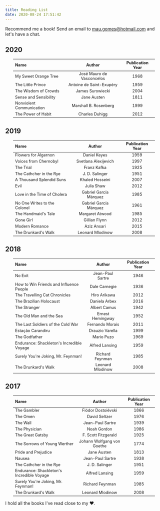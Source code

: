 ```yaml
---
title: Reading List
date: 2020-08-24 17:51:42
---
```


<style>
figure {text-align: center;}
table   {font-size: 0.8rem;
        text-align: center;
          margin: auto;
            width: 90%;
        
        }
tr:hover {background-color: #f5f5f5;}
</style>

Recommend me a book! Send an email to [mau.gomes@hotmail.com](mailto:mau.gomes@hotmail.com) and let's have a chat.

## 2020
|           Name           |           Author          | Publication Year |
|:-------------------------|:-------------------------:|:----------------:|
| My Sweet Orange Tree     | José Mauro de Vasconcelos | 1968             |
| The Little Prince        | Antoine de Saint-Exupéry  | 1959             |
| The Wisdom of Crowds     | James Surowiecki          | 2004             |
| Sense and Sensibility    | Jane Austen               | 1811             |
| Nonviolent Communication | Marshall B. Rosenberg     | 1999             |
| The Power of Habit       | Charles Duhigg            | 2012             |

## 2019
|             Name             |         Author         | Publication Year |
|:-----------------------------|:----------------------:|:----------------:|
| Flowers for Algernon         | Daniel Keyes           | 1959             |
| Voices from Chernobyl        | Svetlana Alexijevich   | 1997             |
| The Trial                    | Franz Kafka            | 1925             |
| The Cathcher in the Rye      | J. D. Salinger         | 1951             |
| A Thousand Splendid Suns     | Khaled Hosseini        | 2007             |
| Evil                         | Julia Shaw             | 2012             |
| Love in the Time of Cholera  | Gabriel García Márquez | 1985             |
| No One Writes to the Colonel | Gabriel García Márquez | 1961             |
| The Handmaid's Tale          | Margaret Atwood        | 1985             |
| Gone Girl                    | Gillian Flynn          | 2012             |
| Modern Romance               | Aziz Ansari            | 2015             |
| The Drunkard's Walk          | Leonard Mlodinow       | 2008             |

## 2018
|                    Name                   |      Author      | Publication Year |
|:------------------------------------------|:----------------:|:----------------:|
| No Exit                                   | Jean-Paul Sartre | 1946             |
| How to Win Friends and Influence People   | Dale Carnegie    | 1936             |
| The Travelling Cat Chronicles             | Hiro Arikawa     | 2012             |
| The Brazilian Holocaust                   | Daniela Arbex    | 2016             |
| The Stranger                              | Albert Camus     | 1942             |
| The Old Man and the Sea                   | Ernest Hemingway | 1952             |
| The Last Soldiers of the Cold War         | Fernando Morais  | 2011             |
| Estação Carandiru                         | Drauzio Varella  | 1999             |
| The Godfather                             | Mario Puzo       | 1969             |
| Endurance: Shackleton's Incredible Voyage | Alfred Lansing   | 1959             |
| Surely You're Joking, Mr. Feynman!        | Richard Feynman  | 1985             |
| The Drunkard's Walk                       | Leonard Mlodinow | 2008             |

## 2017
|                    Name                   |           Author           | Publication Year |
|:------------------------------------------|:--------------------------:|:----------------:|
| The Gambler                               | Fiódor Dostoiévski         | 1866             |
| The Omen                                  | David Seltzer              | 1976             |
| The Wall                                  | Jean-Paul Sartre           | 1939             |
| The Physician                             | Noah Gordon                | 1986             |
| The Great Gatsby                          | F. Scott Fitzgerald        | 1925             |
| The Sorrows of Young Werther              | Johann Wolfgang von Goethe | 1774             |
| Pride and Prejudice                       | Jane Austen                | 1813             |
| Nausea                                    | Jean-Paul Sartre           | 1938             |
| The Cathcher in the Rye                   | J. D. Salinger             | 1951             |
| Endurance: Shackleton's Incredible Voyage | Alfred Lansing             | 1959             |
| Surely You're Joking, Mr. Feynman!        | Richard Feynman            | 1985             |
| The Drunkard's Walk                       | Leonard Mlodinow           | 2008             |

I hold all the books I've read close to my :heart:.
